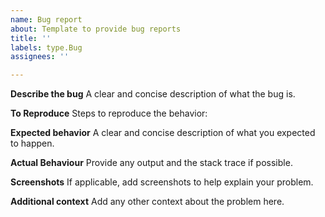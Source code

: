 ```yaml
---
name: Bug report
about: Template to provide bug reports
title: ''
labels: type.Bug
assignees: ''

---
```


**Describe the bug**
A clear and concise description of what the bug is.

**To Reproduce**
Steps to reproduce the behavior:

**Expected behavior**
A clear and concise description of what you expected to happen.

**Actual Behaviour**
Provide any output and the stack trace if possible.

**Screenshots**
If applicable, add screenshots to help explain your problem.

**Additional context**
Add any other context about the problem here.
